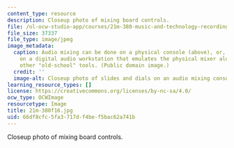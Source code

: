 ```yaml
---
content_type: resource
description: Closeup photo of mixing board controls.
file: /ol-ocw-studio-app/courses/21m-380-music-and-technology-recording-techniques-and-audio-production-fall-2016/66df8cfc5fa3717df4bef5bac62a741b_21m-380f16.jpg
file_size: 37337
file_type: image/jpeg
image_metadata:
  caption: Audio mixing can be done on a physical console (above), or, increasingly,
    on a digital audio workstation that emulates the physical mixer along with many
    other "old-school" tools. (Public domain image.)
  credit: ''
  image-alt: Closeup photo of slides and dials on an audio mixing console.
learning_resource_types: []
license: https://creativecommons.org/licenses/by-nc-sa/4.0/
ocw_type: OCWImage
resourcetype: Image
title: 21m-380f16.jpg
uid: 66df8cfc-5fa3-717d-f4be-f5bac62a741b
---
```

Closeup photo of mixing board controls.
